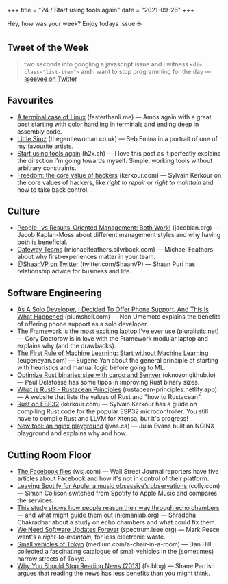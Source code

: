 +++
title = "24 / Start using tools again"
date = "2021-09-26"
+++

Hey, how was your week? Enjoy todays issue ☕️

## Tweet of the Week
> two seconds into googling a javascript issue and i witness `<div class="list-item">` and i want to stop programming for the day
> — [@eevee on Twitter](https://twitter.com/eevee/status/1441951092669964288)

## Favourites
* [A terminal case of Linux](https://fasterthanli.me/articles/a-terminal-case-of-linux) (fasterthanli.me) — Amos again with a great post starting with color handling in terminals and ending deep in assembly code. 
* [Little Simz](https://thegentlewoman.co.uk/library/little-simz) (thegentlewoman.co.uk) — Seb Emina in a portrait of one of my favourite artists.
* [Start using tools again](https://h2x.sh/apple/) (h2x.sh) — I love this post as it perfectly explains the direction I'm going towards myself: Simple, working tools without arbitrary constraints.
* [Freedom: the core value of hackers](https://kerkour.com/blog/freedom-the-core-value-of-hackers/) (kerkour.com) — Sylvain Kerkour on the core values of hackers, like _right to repair_ or _right to maintain_ and how to take back control.

## Culture
* [People- vs Results-Oriented Management: Both Work!](https://jacobian.org/2021/sep/22/people-or-results-oriented/) (jacobian.org) — Jacob Kaplan-Moss about different management styles and why having both is beneficial.
* [Gateway Teams](https://michaelfeathers.silvrback.com/gateway-teams) (michaelfeathers.silvrback.com) — Michael Feathers about why first-experiences matter in your team.
* [@ShaanVP on Twitter](https://mobile.twitter.com/ShaanVP/status/1429496148297883656) (twitter.com/ShaanVP) — Shaan Puri has relationship advice for business and life.

## Software Engineering
* [As A Solo Developer, I Decided To Offer Phone Support, And This Is What Happened](http://plumshell.com/2017/11/30/as-a-solo-app-developer-i-decided-to-offer-phone-support-and-this-is-what-happened/) (plumshell.com) — Non Umemoto explains the benefits of offering phone support as a solo developer.
* [The Framework is the most exciting laptop I've ever use](https://pluralistic.net/2021/09/21/monica-byrne/#think-different) (pluralistic.net) — Cory Doctorow is in love with the Framework modular laptop and explains why (and the drawbacks).
* [The First Rule of Machine Learning: Start without Machine Learning](https://eugeneyan.com/writing/first-rule-of-ml/) (eugeneyan.com) — Eugene Yan about the general principle of starting with heuristics and manual logic before going to ML.
* [Optimize Rust binaries size with cargo and Semver](https://oknozor.github.io/blog/optimize-rust-binary-size/) (oknozor.github.io) — Paul Delafosse has some tipps in improving Rust binary sizes.
* [What is Rust? - Rustacean Principles](https://rustacean-principles.netlify.app/what_is_rust.html) (rustacean-principles.netlify.app) — A website that lists the values of Rust and "how to Rustacean".
* [Rust on ESP32](https://kerkour.com/blog/rust-on-esp32/) (kerkour.com) — Sylvain Kerkour has a guide on compiling Rust code for the popular ESP32 microcontroller. You still have to compile Rust and LLVM for Xtensa, but it's progress!
* [New tool: an nginx playground](https://jvns.ca/blog/2021/09/24/new-tool--an-nginx-playground/) (jvns.ca) — Julia Evans built an NGINX playground and explains why and how.

## Cutting Room Floor
* [The Facebook files](https://www.wsj.com/articles/the-facebook-files-11631713039) (wsj.com) — Wall Street Journal reporters have five articles about Facebook and how it's not in control of their platform.
* [Leaving Spotify for Apple: a music obsessive’s observations](https://colly.com/articles/leaving-spotify-for-apple) (colly.com) — Simon Collison switched from Spotify to Apple Music and compares the services.
* [This study shows how people reason their way through echo chambers — and what might guide them out](https://www.niemanlab.org/2021/09/this-study-shows-how-people-reason-their-way-through-echo-chambers-and-what-might-guide-them-out/) (niemanlab.org) — Shraddha Chakradhar about a study on echo chambers and what could fix them.
* [We Need Software Updates Forever](https://spectrum.ieee.org/we-need-software-updates-forever) (spectrum.ieee.org) — Mark Pesce want's a _right-to-maintain_, for less electronic waste.
* [Small vehicles of Tokyo](https://medium.com/a-chair-in-a-room/small-vehicles-of-tokyo-7cdda49c2bf8) (medium.com/a-chair-in-a-room) — Dan Hill collected a fascinating catalogue of small vehicles in the (sometimes) narrow streets of Tokyo.
* [Why You Should Stop Reading News (2013)](https://fs.blog/2013/12/stop-reading-news/) (fs.blog) — Shane Parrish argues that reading the news has less benefits than you might think.